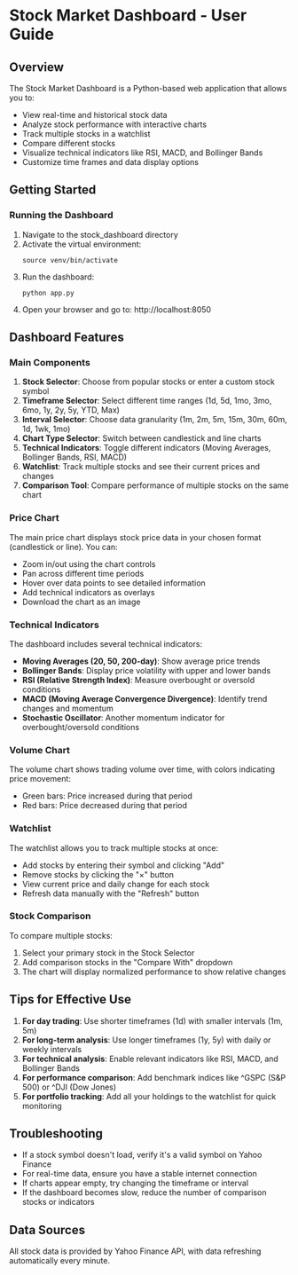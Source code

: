 # Stock Market Dashboard - User Guide

## Overview

The Stock Market Dashboard is a Python-based web application that allows you to:

- View real-time and historical stock data
- Analyze stock performance with interactive charts
- Track multiple stocks in a watchlist
- Compare different stocks
- Visualize technical indicators like RSI, MACD, and Bollinger Bands
- Customize time frames and data display options

## Getting Started

### Running the Dashboard

1. Navigate to the stock_dashboard directory
2. Activate the virtual environment:
   ```
   source venv/bin/activate
   ```
3. Run the dashboard:
   ```
   python app.py
   ```
4. Open your browser and go to: http://localhost:8050

## Dashboard Features

### Main Components

1. **Stock Selector**: Choose from popular stocks or enter a custom stock symbol
2. **Timeframe Selector**: Select different time ranges (1d, 5d, 1mo, 3mo, 6mo, 1y, 2y, 5y, YTD, Max)
3. **Interval Selector**: Choose data granularity (1m, 2m, 5m, 15m, 30m, 60m, 1d, 1wk, 1mo)
4. **Chart Type Selector**: Switch between candlestick and line charts
5. **Technical Indicators**: Toggle different indicators (Moving Averages, Bollinger Bands, RSI, MACD)
6. **Watchlist**: Track multiple stocks and see their current prices and changes
7. **Comparison Tool**: Compare performance of multiple stocks on the same chart

### Price Chart

The main price chart displays stock price data in your chosen format (candlestick or line). You can:

- Zoom in/out using the chart controls
- Pan across different time periods
- Hover over data points to see detailed information
- Add technical indicators as overlays
- Download the chart as an image

### Technical Indicators

The dashboard includes several technical indicators:

- **Moving Averages (20, 50, 200-day)**: Show average price trends
- **Bollinger Bands**: Display price volatility with upper and lower bands
- **RSI (Relative Strength Index)**: Measure overbought or oversold conditions
- **MACD (Moving Average Convergence Divergence)**: Identify trend changes and momentum
- **Stochastic Oscillator**: Another momentum indicator for overbought/oversold conditions

### Volume Chart

The volume chart shows trading volume over time, with colors indicating price movement:
- Green bars: Price increased during that period
- Red bars: Price decreased during that period

### Watchlist

The watchlist allows you to track multiple stocks at once:

- Add stocks by entering their symbol and clicking "Add"
- Remove stocks by clicking the "×" button
- View current price and daily change for each stock
- Refresh data manually with the "Refresh" button

### Stock Comparison

To compare multiple stocks:

1. Select your primary stock in the Stock Selector
2. Add comparison stocks in the "Compare With" dropdown
3. The chart will display normalized performance to show relative changes

## Tips for Effective Use

1. **For day trading**: Use shorter timeframes (1d) with smaller intervals (1m, 5m)
2. **For long-term analysis**: Use longer timeframes (1y, 5y) with daily or weekly intervals
3. **For technical analysis**: Enable relevant indicators like RSI, MACD, and Bollinger Bands
4. **For performance comparison**: Add benchmark indices like ^GSPC (S&P 500) or ^DJI (Dow Jones)
5. **For portfolio tracking**: Add all your holdings to the watchlist for quick monitoring

## Troubleshooting

- If a stock symbol doesn't load, verify it's a valid symbol on Yahoo Finance
- For real-time data, ensure you have a stable internet connection
- If charts appear empty, try changing the timeframe or interval
- If the dashboard becomes slow, reduce the number of comparison stocks or indicators

## Data Sources

All stock data is provided by Yahoo Finance API, with data refreshing automatically every minute.
